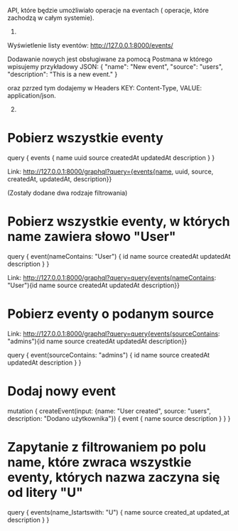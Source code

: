 API, które będzie umożliwiało operacje na eventach ( operacje, które zachodzą w całym systemie).


1.
Wyświetlenie listy eventów:
http://127.0.0.1:8000/events/


Dodawanie nowych jest obsługiwane za pomocą Postmana w którego wpisujemy przykładowy JSON:
{
    "name": "New event",
    "source": "users",
    "description": "This is a new event."
}

oraz pzrzed tym dodajemy w Headers KEY: Content-Type, VALUE: application/json.

 
2.
# Pobierz wszystkie eventy
query {
  events {
    name
    uuid
    source
    createdAt
    updatedAt
    description
  }
}

Link:
http://127.0.0.1:8000/graphql?query={events{name, uuid, source, createdAt, updatedAt, description}}


(Zostały dodane dwa rodzaje filtrowania)

# Pobierz wszystkie eventy, w których name zawiera słowo "User"
query {
  event(nameContains: "User") {
    id
    name
    source
    createdAt
    updatedAt
    description
  }
}

Link:
http://127.0.0.1:8000/graphql?query=query{events(nameContains: "User"){id name source createdAt updatedAt description}}


# Pobierz eventy o podanym source
Link:
http://127.0.0.1:8000/graphql?query=query{events(sourceContains: "admins"){id name source createdAt updatedAt description}}

query {
  event(sourceContains: "admins") {
    id
    name
    source
    createdAt
    updatedAt
    description
  }
}


# Dodaj nowy event
mutation {
  createEvent(input: {name: "User created", source: "users", description: "Dodano użytkownika"}) {
    event {
      name
      source
      description
    }
  }
}


# Zapytanie z filtrowaniem po polu name, które zwraca wszystkie eventy, których nazwa zaczyna się od litery "U"
query {
  events(name_Istartswith: "U") {
    name
    source
    created_at
    updated_at
    description
  }
}

